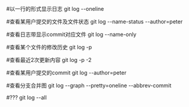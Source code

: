 
#以一行的形式显示日志
git log --oneline

#查看某用户提交的文件及文件状态
git log --name-status --author=peter

#查看日志带显示commit对应文件
git log --name-only

#查看某个文件的修改历史
git log -p <filename>

#查看最近2次更新内容
git log -p -2

#查看某用户提交的commit
git log --author=peter

#查看分支合并图
git log --graph --pretty=oneline --abbrev-commit

#???
git log --all


